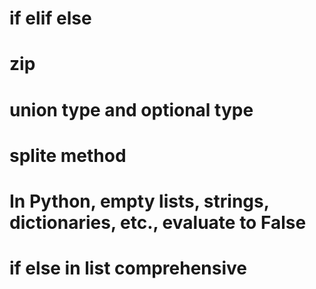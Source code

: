 # if elif else
# zip
# union type and optional type
# splite method
# In Python, empty lists, strings, dictionaries, etc., evaluate to False
# if else in list comprehensive